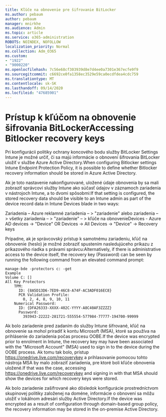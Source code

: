 ```yaml
---
title: Kľúče na obnovenie pre šifrovanie BitLocker
ms.author: pebaum
author: pebaum
manager: mnirkhe
ms.audience: Admin
ms.topic: article
ms.service: o365-administration
ROBOTS: NOINDEX, NOFOLLOW
localization_priority: Normal
ms.collection: Adm_O365
ms.custom:
- "1922"
- "9000220"
ms.openlocfilehash: 7c56e68cf303939d8e7d4ee0a7301e367ecfe9f9
ms.sourcegitcommit: c6692ce0fa1358ec3529e59ca0ecdfdea4cdc759
ms.translationtype: MT
ms.contentlocale: sk-SK
ms.lasthandoff: 09/14/2020
ms.locfileid: "47685901"
---
```

# <a name="accessing-bitlocker-recovery-keys"></a><span data-ttu-id="73628-102">Prístup k kľúčom na obnovenie šifrovania BitLocker</span><span class="sxs-lookup"><span data-stu-id="73628-102">Accessing Bitlocker recovery keys</span></span>

<span data-ttu-id="73628-103">Pri konfigurácii politiky ochrany koncového bodu služby BitLocker Settings Intune je možné určiť, či sa majú informácie o obnovení šifrovania BitLocker uložiť v službe Azure Active Directory.</span><span class="sxs-lookup"><span data-stu-id="73628-103">When configuring Bitlocker settings Intune Endpoint Protection Policy, it is possible to define whether Bitlocker recovery information should be stored in Azure Active Directory.</span></span>

<span data-ttu-id="73628-104">Ak je toto nastavenie nakonfigurované, uložené údaje obnovenia by sa mali zobraziť správcovi služby Intune ako súčasť údajov v záznamoch zariadenia v nástrojoch Intune, a to dvomi spôsobmi:</span><span class="sxs-lookup"><span data-stu-id="73628-104">If that setting is configured, the stored recovery data should be visible to an Intune admin as part of the device record data in Intune Devices blade in two ways:</span></span>

<span data-ttu-id="73628-105">Zariadenia – Azure reklamné zariadenia – > "zariadenie" alebo zariadenia – > všetky zariadenia – > "zariadenie" – > kľúče na obnovenie</span><span class="sxs-lookup"><span data-stu-id="73628-105">Devices - Azure AD devices -> "Device"  OR Devices -> All Devices -> "Device" -> Recovery keys</span></span>

<span data-ttu-id="73628-106">Prípadne, ak je správcovský prístup k samotnému zariadeniu, kľúč na obnovenie (heslo) je možné zobraziť spustením nasledujúceho príkazu z príkazového riadka s právami správcu:</span><span class="sxs-lookup"><span data-stu-id="73628-106">Alternatively, if there is administrative access to the device itself, the recovery key (Password) can be seen by running the following command from an elevated command prompt:</span></span>

```
manage-bde -protectors c: -get
Example
Volume C: []
All Key Protectors
    TPM:
      ID: {8A5D13D6-7ED9-46C8-A74F-AC3ADF016EC8}
      PCR Validation Profile:
        0, 2, 4, 8, 9, 10, 11
    Numerical Password:
      ID: {DFA26333-XXXX-402C-YYYY-A8C40AF3ZZZZ}
      Password:
        393943-22222-281721-555554-577984-77777-194700-99999
```
<span data-ttu-id="73628-107">Ak bolo zariadenie pred zadaním do služby Intune šifrované, kľúč na obnovenie sa mohol priradiť k kontu Microsoft (MSA), ktoré sa používa na prihlásenie do zariadenia počas procesu OOBE.</span><span class="sxs-lookup"><span data-stu-id="73628-107">If the device was encrypted prior to enrolment in Intune, the recovery key may have been associated with the "Microsoft Account" (MSA) used to sign in to the device during the OOBE process.</span></span> <span data-ttu-id="73628-108">Ak tomu tak bolo, prístup  https://onedrive.live.com/recoverykey a prihlasovanie pomocou tohto nástroja MSA by malo zobraziť zariadenia, pre ktoré boli kľúče obnovenia uložené.</span><span class="sxs-lookup"><span data-stu-id="73628-108">If that was the case, accessing  https://onedrive.live.com/recoverykey and signing in with that MSA should show the devices for which recovery keys were stored.</span></span>
 
<span data-ttu-id="73628-109">Ak bolo zariadenie zašifrované ako dôsledok konfigurácie prostredníctvom skupinovej politiky založenej na doméne, informácie o obnovení sa môžu uložiť v lokálnom adresári služby Active Directory.</span><span class="sxs-lookup"><span data-stu-id="73628-109">If the device was encrypted as a result of configuration through domain-based group policy, the recovery information may be stored in the on-premise Active Directory.</span></span>
 

